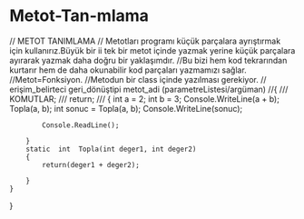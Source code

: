 # Metot-Tan-mlama
// METOT TANIMLAMA
            // Metotları programı küçük parçalara ayrıştırmak için kullanırız.Büyük bir ii tek bir metot içinde yazmak yerine küçük parçalara ayırarak yazmak daha doğru bir yaklaşımdır.
            //Bu bizi hem kod tekrarından kurtarır hem de daha okunabilir kod parçaları yazmamızı sağlar.
            //Metot=Fonksiyon.
            //Metodun bir class içinde yazılması gerekiyor.
            // erişim_belirteci geri_dönüştipi metot_adi (parametreListesi/argüman)
            //{
            /// KOMUTLAR;
            /// return;
            /// {
            int a = 2;
            int b = 3;
            Console.WriteLine(a + b);
            Topla(a, b);
            int sonuc = Topla(a, b);
            Console.WriteLine(sonuc);







            Console.ReadLine();

        }
        static  int  Topla(int deger1, int deger2)
        {
            return(deger1 + deger2);    

        }
    }
}
